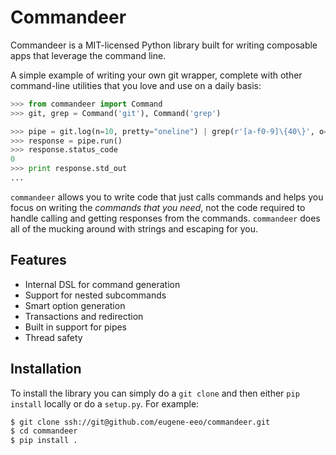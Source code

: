 Commandeer
==========

Commandeer is a MIT-licensed Python library built for writing
composable apps that leverage the command line.

A simple example of writing your own git wrapper, complete
with other command-line utilities that you love and use on
a daily basis:

```python
>>> from commandeer import Command
>>> git, grep = Command('git'), Command('grep')

>>> pipe = git.log(n=10, pretty="oneline") | grep(r'[a-f0-9]\{40\}', o=None)
>>> response = pipe.run()
>>> response.status_code
0
>>> print response.std_out
...
```

`commandeer` allows you to write code that just calls commands
and helps you focus on writing the _commands that you need_,
not the code required to handle calling and getting responses
from the commands. `commandeer` does all of the mucking around
with strings and escaping for you.


## Features

 - Internal DSL for command generation
 - Support for nested subcommands
 - Smart option generation
 - Transactions and redirection
 - Built in support for pipes
 - Thread safety


## Installation

To install the library you can simply do a `git clone` and then
either `pip install` locally or do a `setup.py`. For example:

```bash
$ git clone ssh://git@github.com/eugene-eeo/commandeer.git
$ cd commandeer
$ pip install .
```
